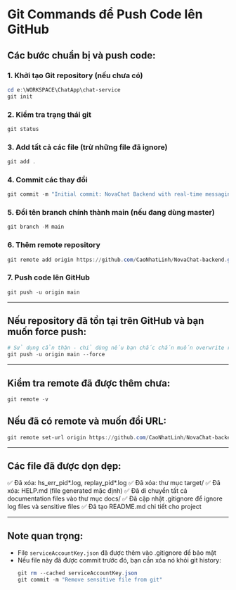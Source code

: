 # Git Commands để Push Code lên GitHub

## Các bước chuẩn bị và push code:

### 1. Khởi tạo Git repository (nếu chưa có)
```powershell
cd e:\WORKSPACE\ChatApp\chat-service
git init
```

### 2. Kiểm tra trạng thái git
```powershell
git status
```

### 3. Add tất cả các file (trừ những file đã ignore)
```powershell
git add .
```

### 4. Commit các thay đổi
```powershell
git commit -m "Initial commit: NovaChat Backend with real-time messaging, notifications, and search features"
```

### 5. Đổi tên branch chính thành main (nếu đang dùng master)
```powershell
git branch -M main
```

### 6. Thêm remote repository
```powershell
git remote add origin https://github.com/CaoNhatLinh/NovaChat-backend.git
```

### 7. Push code lên GitHub
```powershell
git push -u origin main
```

---

## Nếu repository đã tồn tại trên GitHub và bạn muốn force push:

```powershell
# Sử dụng cẩn thận - chỉ dùng nếu bạn chắc chắn muốn overwrite remote
git push -u origin main --force
```

---

## Kiểm tra remote đã được thêm chưa:
```powershell
git remote -v
```

## Nếu đã có remote và muốn đổi URL:
```powershell
git remote set-url origin https://github.com/CaoNhatLinh/NovaChat-backend.git
```

---

## Các file đã được dọn dẹp:
✅ Đã xóa: hs_err_pid*.log, replay_pid*.log
✅ Đã xóa: thư mục target/
✅ Đã xóa: HELP.md (file generated mặc định)
✅ Đã di chuyển tất cả documentation files vào thư mục docs/
✅ Đã cập nhật .gitignore để ignore log files và sensitive files
✅ Đã tạo README.md chi tiết cho project

---

## Note quan trọng:
- File `serviceAccountKey.json` đã được thêm vào .gitignore để bảo mật
- Nếu file này đã được commit trước đó, bạn cần xóa nó khỏi git history:
  ```powershell
  git rm --cached serviceAccountKey.json
  git commit -m "Remove sensitive file from git"
  ```
